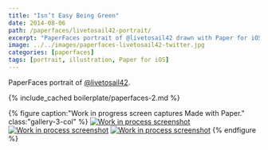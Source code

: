 ```yaml
---
title: "Isn’t Easy Being Green"
date: 2014-08-06
path: /paperfaces/livetosail42-portrait/
excerpt: "PaperFaces portrait of @livetosail42 drawn with Paper for iOS on an iPad."
image: ../../images/paperfaces-livetosail42-twitter.jpg
categories: [paperfaces]
tags: [portrait, illustration, Paper for iOS]
---
```


PaperFaces portrait of [@livetosail42](https://twitter.com/livetosail42).

{% include_cached boilerplate/paperfaces-2.md %}

{% figure caption:"Work in progress screen captures Made with Paper." class:"gallery-3-col" %}
[![Work in process screenshot](../../images/paperfaces-livetosail42-process-1-600.jpg)](../../images/paperfaces-livetosail42-process-1-lg.jpg) [![Work in process screenshot](../../images/paperfaces-livetosail42-process-2-600.jpg)](../../images/paperfaces-livetosail42-process-2-lg.jpg) [![Work in process screenshot](../../images/paperfaces-livetosail42-process-3-600.jpg)](../../images/paperfaces-livetosail42-process-3-lg.jpg)
{% endfigure %}
